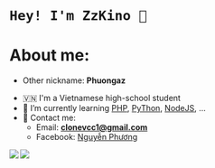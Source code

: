 # `Hey! I'm ZzKino 👋`

# About me:
+ Other nickname: **Phuongaz**
- 🇻🇳 I'm a Vietnamese high-school student
- 🌱 I’m currently learning [PHP](https://www.php.net/), [PyThon](https://www.python.org/), [NodeJS](https://nodejs.org/), ...
- 📧 Contact me:
  + Email: **clonevcc1@gmail.com**
  + Facebook: [Nguyễn Phương](https://www.facebook.com/Phuong0Ngu)

<a href="https://github.com/anuraghazra/github-readme-stats">
  <img align="left" src="https://github-readme-stats.vercel.app/api?username=zzkino&count_private=true&show_icons=true&theme=dracula" />
</a>
<a href="https://github.com/anuraghazra/github-readme-stats">
  <img align="left" src="https://github-readme-stats.vercel.app/api/top-langs/?username=zzkino&layout=compact&theme=dracula" />
</a>
